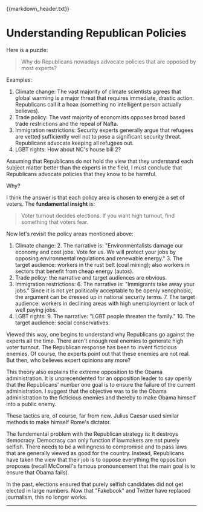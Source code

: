 {{markdown_header.txt}}

# Understanding Republican Policies #

Here is a puzzle: 

> Why do Republicans nowadays advocate policies that are opposed by most experts?

Examples:

1. Climate change: The vast majority of climate scientists agrees that global warming is a major threat that requires immediate, drastic action. Republicans call it a hoax (something no intelligent person actually believes).
2. Trade policy: The vast majority of economists opposes broad based trade restrictions and the repeal of Nafta.
3. Immigration restrictions: Security experts generally argue that refugees are vetted sufficiently well not to pose a significant security threat. Republicans advocate keeping all refugees out.
4. LGBT rights: How about NC's house bill 2?

Assuming that Republicans do not hold the view that they understand each subject matter better than the experts in the field, I must conclude that Republicans advocate policies that they know to be harmful.

Why?

I think the answer is that each policy area is chosen to energize a set of voters. The **fundamental insight** is:

> Voter turnout decides elections. If you want high turnout, find something that voters fear.

Now let's revisit the policy areas mentioned above:

1. Climate change: 
	2. The narrative is: "Environmentalists damage our economy and cost jobs. Vote for us. We will protect your jobs by opposing environmental regulations and renewable energy."
	3. The target audience: workers in the rust belt (coal mining); also workers in sectors that benefit from cheap energy (autos).
4. Trade policy: the narrative and target audiences are obvious.
5. Immigration restrictions:
	6. The narrative is: "Immigrants take away your jobs." Since it is not yet politically acceptable to be openly xenophobic, the argument can be dressed up in national security terms.
	7. The target audience: workers in declining areas with high unemployment or lack of well paying jobs.
8. LGBT rights:
	9. The narrative: "LGBT people threaten the family."
	10. The target audience: social conservatives.
	
Viewed this way, one begins to understand why Republicans go against the experts all the time. There aren't enough real enemies to generate high voter turnout. The Republican response has been to invent ficticious enemies. Of course, the experts point out that these enemies are not real. But then, who believes expert opinions any more?

This theory also explains the extreme opposition to the Obama administration. It is unprecendented for an opposition leader to say openly that the Republicans' number one goal is to ensure the failure of the current administration. I suggest that the objective was to tie the Obama administration to the ficticious enemies and thereby to make Obama himself into a public enemy.

These tactics are, of course, far from new. Julius Caesar used similar methods to make himself Rome's dictator.

The fundemental problem with the Republican strategy is: it destroys democracy. Democracy can only function if lawmakers are not purely selfish. There needs to be a willingness to compromise and to pass laws that are generally viewed as good for the country. Instead, Republicans have taken the view that their job is to oppose everything the opposition proposes (recall McConell's famous pronouncement that the main goal is to ensure that Obama fails).

In the past, elections ensured that purely selfish candidates did not get elected in large numbers. Now that "Fakebook" and Twitter have replaced journalism, this no longer works.

-------------